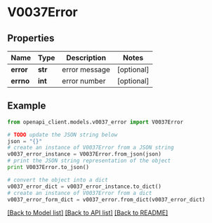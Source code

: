 # V0037Error


## Properties
Name | Type | Description | Notes
------------ | ------------- | ------------- | -------------
**error** | **str** | error message | [optional] 
**errno** | **int** | error number | [optional] 

## Example

```python
from openapi_client.models.v0037_error import V0037Error

# TODO update the JSON string below
json = "{}"
# create an instance of V0037Error from a JSON string
v0037_error_instance = V0037Error.from_json(json)
# print the JSON string representation of the object
print V0037Error.to_json()

# convert the object into a dict
v0037_error_dict = v0037_error_instance.to_dict()
# create an instance of V0037Error from a dict
v0037_error_form_dict = v0037_error.from_dict(v0037_error_dict)
```
[[Back to Model list]](../README.md#documentation-for-models) [[Back to API list]](../README.md#documentation-for-api-endpoints) [[Back to README]](../README.md)


